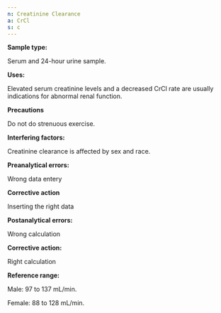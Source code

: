 ```yaml
---
n: Creatinine Clearance
a: CrCl
s: c
--- 
```


__Sample type:__

Serum and 24-hour urine sample.

__Uses:__

Elevated serum creatinine levels and a decreased CrCl rate are usually indications for abnormal renal function.

__Precautions__

Do not do strenuous exercise.

__Interfering factors:__

Creatinine clearance is affected by sex and race.

__Preanalytical errors:__

Wrong data entery

__Corrective action__

Inserting the right data

__Postanalytical errors:__

Wrong calculation 

__Corrective action:__

Right calculation

__Reference range:__

Male: 97 to 137 mL/min.

Female: 88 to 128 mL/min.
